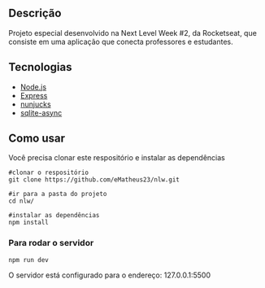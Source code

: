 ## Descrição
Projeto especial desenvolvido na Next Level Week #2, da Rocketseat, que consiste em uma aplicação que conecta professores e estudantes. 

## Tecnologias
<ul>
    <li><a href="https://nodejs.org/en/">Node.js</a></li>
    <li><a href="https://expressjs.com/pt-br/">Express</a></li>
    <li><a href="https://mozilla.github.io/nunjucks/">nunjucks</a></li>
    <li><a href="https://www.npmjs.com/package/sqlite-async">sqlite-async</a></li>
</ul>

## Como usar
Você precisa clonar este respositório e instalar as dependências

```
#clonar o respositório
git clone https://github.com/eMatheus23/nlw.git

#ir para a pasta do projeto
cd nlw/

#instalar as dependências
npm install
```
### Para rodar o servidor

```
npm run dev
```
O servidor está configurado para o endereço: 127.0.0.1:5500
